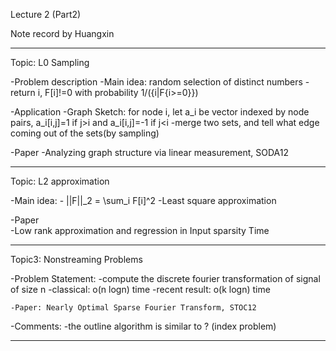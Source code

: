 Lecture 2 (Part2)

Note record by Huangxin

-------------------------------------------------------------------------------------------------------------------
Topic: L0 Sampling

-Problem description
	-Main idea: random selection of distinct numbers
	-return i, F[i]!=0 with probability 1/({i|F{i>=0}})

-Application
	-Graph Sketch: for node i, let a_i be vector indexed by node pairs, a_i[i,j]=1 if j>i and a_i[i,j]=-1 if j<i
	-merge two sets, and tell what edge coming out of the sets(by sampling)
	
-Paper
	-Analyzing graph structure via linear measurement, SODA12

-------------------------------------------------------------------------------------------------------------------	
Topic: L2 approximation

-Main idea:
	- ||F||_2 = \sum_i F[i]^2
	-Least square approximation
	
-Paper	
	-Low rank approximation and regression in Input sparsity Time

-------------------------------------------------------------------------------------------------------------------	
Topic3: Nonstreaming Problems

-Problem Statement:
	-compute the discrete fourier transformation of signal of size n 
	-classical: o(n logn) time
	-recent result: o(k logn) time

	-Paper: Nearly Optimal Sparse Fourier Transform, STOC12
	
-Comments:
	-the outline algorithm is similar to ? (index problem)

-------------------------------------------------------------------------------------------------------------------

	